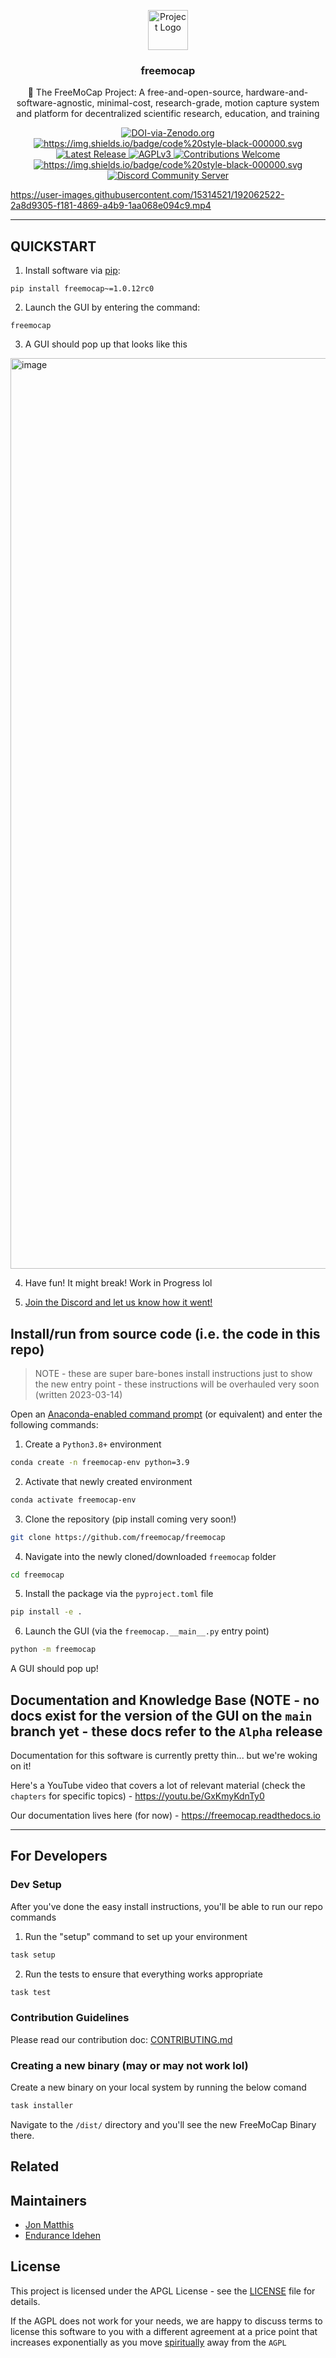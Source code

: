 <p align="center">
    <img src="https://raw.githubusercontent.com/freemocap/freemocap/main/assets/logo/freemocap-logo-black-border.svg" height="64" alt="Project Logo">
</p>

<h3 align="center">freemocap</h3>
<p align="center">📝 The FreeMoCap Project: A free-and-open-source, hardware-and-software-agnostic, minimal-cost, research-grade, motion capture system and platform for decentralized scientific research, education, and training</p>


<p align="center">

<a href="https://doi.org/10.5281/zenodo.7233714">
    <img src="https://zenodo.org/badge/DOI/10.5281/zenodo.7233714.svg" alt=DOI-via-Zenodo.org>
  </a>

<a href="https://github.com/psf/black">
    <img alt="https://img.shields.io/badge/code%20style-black-000000.svg" src="https://img.shields.io/badge/code%20style-black-000000.svg">
  </a>

<a href="https://github.com/freemocap/freemocap/releases/latest">
        <img src="https://img.shields.io/github/release/freemocap/freemocap.svg" alt="Latest Release">
    </a>

<a href="https://github.com/freemocap/freemocap/blob/main/LICENSE">
        <img src="https://img.shields.io/badge/license-AGPL-blue.svg" alt="AGPLv3">
    </a>

<a href="https://github.com/freemocap/freemocap/issues">
        <img src="https://img.shields.io/badge/contributions-welcome-ff69b4.svg" alt="Contributions Welcome">
    </a>

<a href="https://github.com/psf/black">
    <img alt="https://img.shields.io/badge/code%20style-black-000000.svg" src="https://img.shields.io/badge/code%20style-black-000000.svg">
  </a>

<a href="https://discord.gg/SgdnzbHDTG">
    <img alt="Discord Community Server" src="https://dcbadge.vercel.app/api/server/SgdnzbHDTG?style=flat">
  </a>


</p>


https://user-images.githubusercontent.com/15314521/192062522-2a8d9305-f181-4869-a4b9-1aa068e094c9.mp4



---
## QUICKSTART

1. Install software via [pip](https://pypi.org/project/freemocap/1.0.0rc0/):
```
pip install freemocap~=1.0.12rc0
```

2. Launch the GUI by entering the command:
```
freemocap
```

3. A GUI should pop up that looks like this
<img width="1457" alt="image" src="https://github.com/freemocap/freemocap/assets/15314521/90ef7e7b-48f3-4f46-8d4a-5b5bcc3254b3">

4. Have fun! It might break!  Work in Progress lol 

5. [Join the Discord and let us know how it went!](https://discord.gg/nxv5dNTfKT)


## Install/run from source code (i.e. the code in this repo)

> NOTE - these are super bare-bones install instructions just to show the new entry point - these instructions will be overhauled very soon (written 2023-03-14)

Open an [Anaconda-enabled command prompt](https://www.anaconda.org) (or equivalent) and enter the following commands:

1) Create a `Python3.8+` environment 
```bash
conda create -n freemocap-env python=3.9
```

2) Activate that newly created environment
```bash
conda activate freemocap-env
```
3) Clone the repository (pip install coming very soon!)
```bash
git clone https://github.com/freemocap/freemocap
```

4) Navigate into the newly cloned/downloaded `freemocap` folder
```bash
cd freemocap
```

5) Install the package via the `pyproject.toml` file
```bash
pip install -e .
```

6) Launch the GUI (via the `freemocap.__main__.py` entry point)
```bash
python -m freemocap
```

A GUI should pop up! 


## Documentation and Knowledge Base (NOTE - no docs exist for the version of the GUI on the `main` branch yet - these docs refer to the `Alpha` release

Documentation for this software is currently pretty thin... but we're woking on it!

Here's a YouTube video that covers a lot of relevant material (check the `chapters` for specific topics) - https://youtu.be/GxKmyKdnTy0

Our documentation lives here (for now) - https://freemocap.readthedocs.io

___


## For Developers

### Dev Setup

After you've done the easy install instructions, you'll be able to run our repo commands

1. Run the "setup" command to set up your environment
```bash
task setup
```
2. Run the tests to ensure that everything works appropriate
```bash
task test
```

### Contribution Guidelines

Please read our contribution doc: [CONTRIBUTING.md](CONTRIBUTING.md)

### Creating a new binary (may or may not work lol)

Create a new binary on your local system by running the below comand
```bash
task installer
```

Navigate to the `/dist/` directory and you'll see the new FreeMoCap Binary there.

## Related

[//]: # (* [project-name]&#40;#&#41; - Project description)

## Maintainers

* [Jon Matthis](https://github.com/jonmatthis)
* [Endurance Idehen](https://github.com/endurance)

## License
This project is licensed under the APGL License - see the [LICENSE](LICENSE) file for details.

If the AGPL does not work for your needs, we are happy to discuss terms to license this software to you with a different agreement at a price point that  increases exponentially as you move [spiritually](https://www.gnu.org/philosophy/open-source-misses-the-point.en.html) away from the `AGPL`

